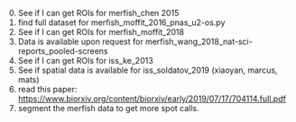 0. See if I can get ROIs for merfish_chen 2015
1. find full dataset for merfish_moffit_2016_pnas_u2-os.py
2. See if I can get ROIs for merfish_moffit_2018
3. Data is available upon request for merfish_wang_2018_nat-sci-reports_pooled-screens
4. See if I can get ROIs for iss_ke_2013
5. See if spatial data is available for iss_soldatov_2019 (xiaoyan, marcus, mats)
6. read this paper: https://www.biorxiv.org/content/biorxiv/early/2019/07/17/704114.full.pdf
7. segment the merfish data to get more spot calls. 
